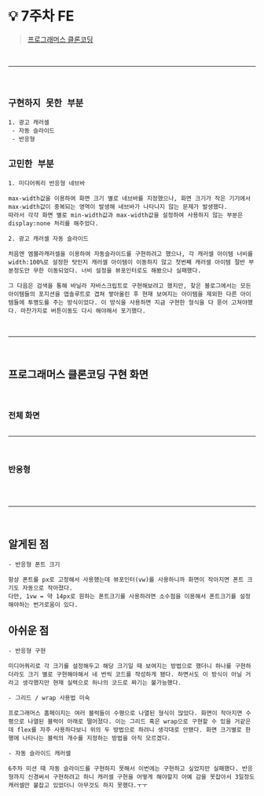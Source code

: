 # 💡 **7주차 FE**

> [프로그래머스 클론코딩](https://programmers.co.kr/?utm_source=google&utm_medium=cpc&utm_campaign=brand_prgms_pc&gclid=CjwKCAiAwomeBhBWEiwAM43YIJiHepkMDSrg1XtsQjWCyu3ik3_xxAnskof8VS_8SRKQRf2WzA9jNRoCrKMQAvD_BwE)
> 
> 
<br>
<hr>
<br>

## **`구현하지 못한 부분`**

    1. 광고 캐러셀 
     - 자동 슬라이드
     - 반응형

## **`고민한 부분`**
    1. 미디어쿼리 반응형 네브바

    max-width값을 이용하여 화면 크기 별로 네브바를 지정했으나, 화면 크기가 작은 기기에서 max-width값이 중복되는 영역이 발생해 네브바가 나타나지 않는 문제가 발생했다.
    따라서 각각 화면 별로 min-width값과 max-width값을 설정하여 사용하지 않는 부분은 display:none 처리를 해주었다.

    2. 광고 캐러셀 자동 슬라이드

    처음엔 엠블라캐러셀을 이용하여 자동슬라이드를 구현하려고 했으나, 각 캐러셀 아이템 너비를 width:100%로 설정한 탓인지 캐러셀 아이템이 이동하지 않고 첫번째 캐러셀 아이템 절반 부분정도만 무한 이동되었다. 너비 설정을 뷰포인터로도 해봤으나 실패했다.
    
    그 다음은 검색을 통해 바닐라 자바스크립트로 구현해보려고 했지만, 찾은 블로그에서는 모든 아이템들의 포지션을 앱솔루트로 겹쳐 쌓아올린 후 현재 보여지는 아이템을 제외한 다른 아이템들에 투명도를 주는 방식이었다. 이 방식을 사용하면 지금 구현한 형식을 다 뜯어 고쳐야했다. 마찬가지로 버튼이동도 다시 해야해서 포기했다.

<br>
<hr>
<br>

## 프로그래머스 클론코딩 구현 화면

<br>

### **전체 화면**

<img src="">

<hr>
<br>

### **반응형**

<br>

<br>
<hr>
<br>

## 알게된 점
    - 반응형 폰트 크기

    항상 폰트를 px로 고정해서 사용했는데 뷰포인터(vw)를 사용하니까 화면이 작아지면 폰트 크기도 자동으로 작아졌다.
    다만, 1vw = 약 14px로 원하는 폰트크기를 사용하려면 소수점을 이용해서 폰트크기를 설정해야하는 번거로움이 있다.


## 아쉬운 점
    - 반응형 구현

    미디어쿼리로 각 크기를 설정해두고 해당 크기일 때 보여지는 방법으로 했더니 하나를 구현하더라도 크기 별로 구현해야해서 네 번씩 코드를 작성하게 됐다. 하면서도 이 방식이 아닐 거라고 생각했지만 현재 실력으로 하나의 코드로 짜기는 불가능했다.

    - 그리드 / wrap 사용법 미숙

    프로그래머스 홈페이지는 여러 블럭들이 수평으로 나열된 형식이 많았다. 화면이 작아지면 수평으로 나열된 블럭이 아래로 떨어졌다. 이는 그리드 혹은 wrap으로 구현할 수 있을 거같은데 flex를 자주 사용하다보니 위의 두 방법으로 하려니 생각대로 안됐다. 화면 크기별로 한 행에 나타나는 블럭의 개수를 지정하는 방법을 아직 모르겠다.

    - 자동 슬라이드 캐러셀

    6주차 미션 때 자동 슬라이드를 구현하지 못해서 이번에는 구현하고 싶었지만 실패했다. 반응형까지 신경써서 구현하려고 하니 캐러셀 구현을 어떻게 해야할지 아예 감을 못잡아서 3일정도 캐러셀만 붙잡고 있었더니 아무것도 하지 못했다.ㅜㅜ